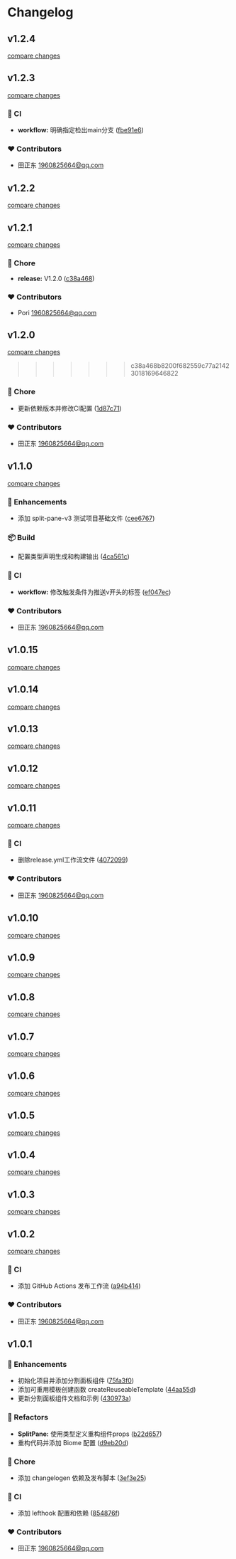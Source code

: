# Changelog


## v1.2.4

[compare changes](https://github.com/eastgold15/vue-split-pane-v3/compare/v1.2.3...v1.2.4)

## v1.2.3

[compare changes](https://github.com/eastgold15/vue-split-pane-v3/compare/v1.2.2...v1.2.3)

### 🤖 CI

- **workflow:** 明确指定检出main分支 ([fbe91e6](https://github.com/eastgold15/vue-split-pane-v3/commit/fbe91e6))

### ❤️ Contributors

- 田正东 <1960825664@qq.com>

## v1.2.2

[compare changes](https://github.com/eastgold15/vue-split-pane-v3/compare/v1.2.1...v1.2.2)

## v1.2.1

[compare changes](https://github.com/eastgold15/vue-split-pane-v3/compare/v1.1.1...v1.2.1)

### 🏡 Chore

- **release:** V1.2.0 ([c38a468](https://github.com/eastgold15/vue-split-pane-v3/commit/c38a468))

### ❤️ Contributors

- Pori <1960825664@qq.com>

## v1.2.0

[compare changes](https://github.com/eastgold15/vue-split-pane-v3/compare/v1.1.0...v1.2.0)
>>>>>>> c38a468b8200f682559c77a21423018169646822

### 🏡 Chore

- 更新依赖版本并修改CI配置 ([1d87c71](https://github.com/eastgold15/vue-split-pane-v3/commit/1d87c71))

### ❤️ Contributors

- 田正东 <1960825664@qq.com>

## v1.1.0

[compare changes](https://github.com/eastgold15/vue-split-pane-v3/compare/v1.0.15...v1.1.0)

### 🚀 Enhancements

- 添加 split-pane-v3 测试项目基础文件 ([cee6767](https://github.com/eastgold15/vue-split-pane-v3/commit/cee6767))

### 📦 Build

- 配置类型声明生成和构建输出 ([4ca561c](https://github.com/eastgold15/vue-split-pane-v3/commit/4ca561c))

### 🤖 CI

- **workflow:** 修改触发条件为推送v开头的标签 ([ef047ec](https://github.com/eastgold15/vue-split-pane-v3/commit/ef047ec))

### ❤️ Contributors

- 田正东 <1960825664@qq.com>

## v1.0.15

[compare changes](https://github.com/eastgold15/vue-split-pane-v3/compare/v1.0.14...v1.0.15)

## v1.0.14

[compare changes](https://github.com/eastgold15/vue-split-pane-v3/compare/v1.0.13...v1.0.14)

## v1.0.13

[compare changes](https://github.com/eastgold15/vue-split-pane-v3/compare/v1.0.12...v1.0.13)

## v1.0.12

[compare changes](https://github.com/eastgold15/vue-split-pane-v3/compare/v1.0.11...v1.0.12)

## v1.0.11

[compare changes](https://github.com/eastgold15/vue-split-pane-v3/compare/v1.0.10...v1.0.11)

### 🤖 CI

- 删除release.yml工作流文件 ([4072099](https://github.com/eastgold15/vue-split-pane-v3/commit/4072099))

### ❤️ Contributors

- 田正东 <1960825664@qq.com>

## v1.0.10

[compare changes](https://github.com/eastgold15/vue-split-pane-v3/compare/v1.0.9...v1.0.10)

## v1.0.9

[compare changes](https://github.com/eastgold15/vue-split-pane-v3/compare/v1.0.8...v1.0.9)

## v1.0.8

[compare changes](https://github.com/eastgold15/vue-split-pane-v3/compare/v1.0.7...v1.0.8)

## v1.0.7

[compare changes](https://github.com/eastgold15/vue-split-pane-v3/compare/v1.0.6...v1.0.7)

## v1.0.6

[compare changes](https://github.com/eastgold15/vue-split-pane-v3/compare/v1.0.5...v1.0.6)

## v1.0.5

[compare changes](https://github.com/eastgold15/vue-split-pane-v3/compare/v1.0.4...v1.0.5)

## v1.0.4

[compare changes](https://github.com/eastgold15/vue-split-pane-v3/compare/v1.0.3...v1.0.4)

## v1.0.3

[compare changes](https://github.com/eastgold15/vue-split-pane-v3/compare/v1.0.2...v1.0.3)

## v1.0.2

[compare changes](https://github.com/eastgold15/vue-split-pane-v3/compare/v1.0.1...v1.0.2)

### 🤖 CI

- 添加 GitHub Actions 发布工作流 ([a94b414](https://github.com/eastgold15/vue-split-pane-v3/commit/a94b414))

### ❤️ Contributors

- 田正东 <1960825664@qq.com>

## v1.0.1


### 🚀 Enhancements

- 初始化项目并添加分割面板组件 ([75fa3f0](https://github.com/eastgold15/vue-split-pane-v3/commit/75fa3f0))
- 添加可重用模板创建函数 createReuseableTemplate ([44aa55d](https://github.com/eastgold15/vue-split-pane-v3/commit/44aa55d))
- 更新分割面板组件文档和示例 ([430973a](https://github.com/eastgold15/vue-split-pane-v3/commit/430973a))

### 💅 Refactors

- **SplitPane:** 使用类型定义重构组件props ([b22d657](https://github.com/eastgold15/vue-split-pane-v3/commit/b22d657))
- 重构代码并添加 Biome 配置 ([d9eb20d](https://github.com/eastgold15/vue-split-pane-v3/commit/d9eb20d))

### 🏡 Chore

- 添加 changelogen 依赖及发布脚本 ([3ef3e25](https://github.com/eastgold15/vue-split-pane-v3/commit/3ef3e25))

### 🤖 CI

- 添加 lefthook 配置和依赖 ([854876f](https://github.com/eastgold15/vue-split-pane-v3/commit/854876f))

### ❤️ Contributors

- 田正东 <1960825664@qq.com>

